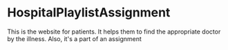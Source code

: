 # HospitalPlaylistAssignment
This is the website for patients. It helps them to find the appropriate doctor by the illness. Also, it's a part of an assignment
